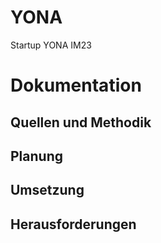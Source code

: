 # YONA
 Startup YONA IM23

# Dokumentation

## Quellen und Methodik

## Planung

## Umsetzung

## Herausforderungen